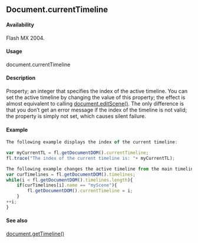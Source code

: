 ## Document.currentTimeline

#### Availability

Flash MX 2004.

#### Usage

document.currentTimeline

#### Description

Property; an integer that specifies the index of the active timeline. You can set the active timeline by changing the value of this property; the effect is almost equivalent to calling [document.editScene()](../Document_object/docume57.md). The only difference is that you don’t get an error message if the index of the timeline is not valid; the property is simply not set, which causes silent failure.

#### Example

```javascript
The following example displays the index of the current timeline:

var myCurrentTL = fl.getDocumentDOM().currentTimeline; 
fl.trace("The index of the current timeline is: "+ myCurrentTL);

The following example changes the active timeline from the main timeline to a scene named "myScene": var i = 0;
var curTimelines = fl.getDocumentDOM().timelines; 
while(i < fl.getDocumentDOM().timelines.length){
    if(curTimelines[i].name == "myScene"){ 
        fl.getDocumentDOM().currentTimeline = i;
    }
++i;
}

```

#### See also

[document.getTimeline()](../Document_object/docume88.md)
